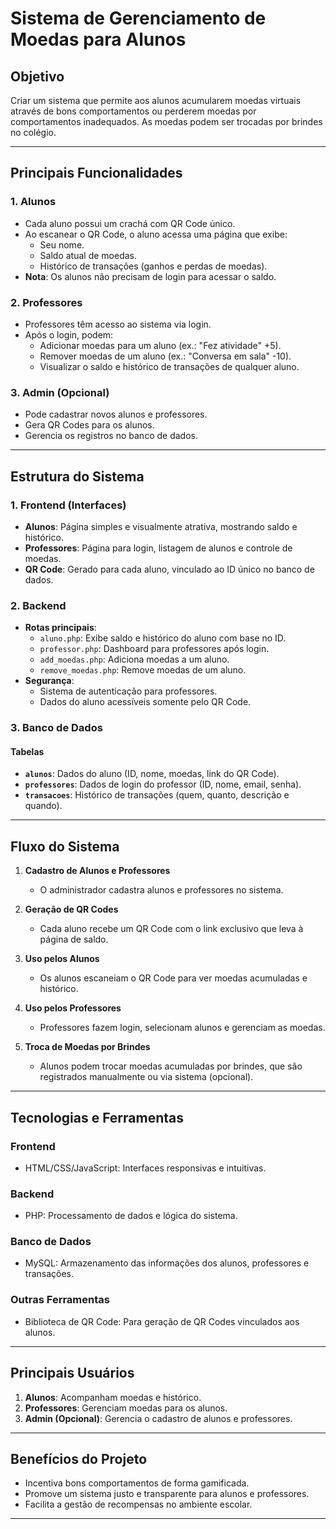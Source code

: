 # Sistema de Gerenciamento de Moedas para Alunos

## **Objetivo**
Criar um sistema que permite aos alunos acumularem moedas virtuais através de bons comportamentos ou perderem moedas por comportamentos inadequados. As moedas podem ser trocadas por brindes no colégio.

---

## **Principais Funcionalidades**

### **1. Alunos**
- Cada aluno possui um crachá com QR Code único.
- Ao escanear o QR Code, o aluno acessa uma página que exibe:
  - Seu nome.
  - Saldo atual de moedas.
  - Histórico de transações (ganhos e perdas de moedas).
- **Nota**: Os alunos não precisam de login para acessar o saldo.

### **2. Professores**
- Professores têm acesso ao sistema via login.
- Após o login, podem:
  - Adicionar moedas para um aluno (ex.: "Fez atividade" +5).
  - Remover moedas de um aluno (ex.: "Conversa em sala" -10).
  - Visualizar o saldo e histórico de transações de qualquer aluno.

### **3. Admin (Opcional)**
- Pode cadastrar novos alunos e professores.
- Gera QR Codes para os alunos.
- Gerencia os registros no banco de dados.

---

## **Estrutura do Sistema**

### **1. Frontend (Interfaces)**
- **Alunos**: Página simples e visualmente atrativa, mostrando saldo e histórico.
- **Professores**: Página para login, listagem de alunos e controle de moedas.
- **QR Code**: Gerado para cada aluno, vinculado ao ID único no banco de dados.

### **2. Backend**
- **Rotas principais**:
  - `aluno.php`: Exibe saldo e histórico do aluno com base no ID.
  - `professor.php`: Dashboard para professores após login.
  - `add_moedas.php`: Adiciona moedas a um aluno.
  - `remove_moedas.php`: Remove moedas de um aluno.
- **Segurança**:
  - Sistema de autenticação para professores.
  - Dados do aluno acessíveis somente pelo QR Code.

### **3. Banco de Dados**
#### **Tabelas**
- **`alunos`**: Dados do aluno (ID, nome, moedas, link do QR Code).
- **`professores`**: Dados de login do professor (ID, nome, email, senha).
- **`transacoes`**: Histórico de transações (quem, quanto, descrição e quando).

---

## **Fluxo do Sistema**

1. **Cadastro de Alunos e Professores**
   - O administrador cadastra alunos e professores no sistema.

2. **Geração de QR Codes**
   - Cada aluno recebe um QR Code com o link exclusivo que leva à página de saldo.

3. **Uso pelos Alunos**
   - Os alunos escaneiam o QR Code para ver moedas acumuladas e histórico.

4. **Uso pelos Professores**
   - Professores fazem login, selecionam alunos e gerenciam as moedas.

5. **Troca de Moedas por Brindes**
   - Alunos podem trocar moedas acumuladas por brindes, que são registrados manualmente ou via sistema (opcional).

---

## **Tecnologias e Ferramentas**

### **Frontend**
- HTML/CSS/JavaScript: Interfaces responsivas e intuitivas.

### **Backend**
- PHP: Processamento de dados e lógica do sistema.

### **Banco de Dados**
- MySQL: Armazenamento das informações dos alunos, professores e transações.

### **Outras Ferramentas**
- Biblioteca de QR Code: Para geração de QR Codes vinculados aos alunos.

---

## **Principais Usuários**
1. **Alunos**: Acompanham moedas e histórico.
2. **Professores**: Gerenciam moedas para os alunos.
3. **Admin (Opcional)**: Gerencia o cadastro de alunos e professores.

---

## **Benefícios do Projeto**
- Incentiva bons comportamentos de forma gamificada.
- Promove um sistema justo e transparente para alunos e professores.
- Facilita a gestão de recompensas no ambiente escolar.

---
